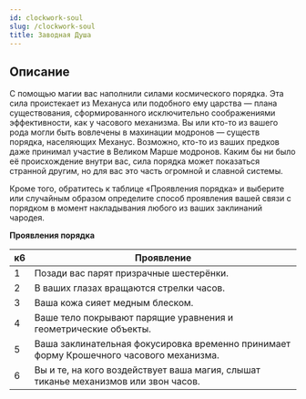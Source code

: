 ```yaml
---
id: clockwork-soul
slug: /clockwork-soul
title: Заводная Душа
---
```

## Описание
С помощью магии вас наполнили силами космического порядка. Эта сила проистекает из Механуса или подобного ему царства — плана существования, сформированного исключительно соображениями эффективности, как у часового механизма. Вы или кто-то из вашего рода могли быть вовлечены в махинации модронов — существ порядка, населяющих Механус. Возможно, кто-то из ваших предков даже принимал участие в Великом Марше модронов. Каким бы ни было её происхождение внутри вас, сила порядка может показаться странной другим, но для вас это часть огромной и славной системы.

Кроме того, обратитесь к таблице «Проявления порядка» и выберите или случайным образом определите способ проявления вашей связи с порядком в момент накладывания любого из ваших заклинаний чародея.

**Проявления порядка**

| к6  | Проявление                                                                              |
| --- | --------------------------------------------------------------------------------------- |
| 1   | Позади вас парят призрачные шестерёнки.                                                 |
| 2   | В ваших глазах вращаются стрелки часов.                                                 |
| 3   | Ваша кожа сияет медным блеском.                                                         |
| 4   | Ваше тело покрывают парящие уравнения и геометрические объекты.                         |
| 5   | Ваша заклинательная фокусировка временно принимает форму Крошечного часового механизма. |
| 6   | Вы и те, на кого воздействует ваша магия, слышат тиканье механизмов или звон часов.     |